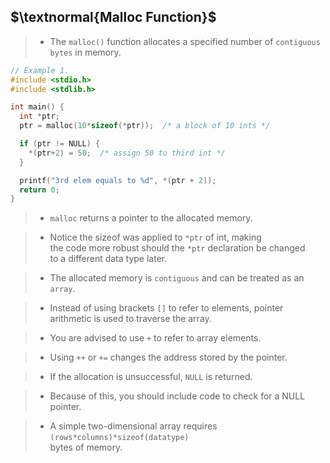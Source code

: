 ## $\textnormal{Malloc Function}$

> - The `malloc()` function allocates a specified number of
    `contiguous bytes` in memory.

```c
// Example 1.
#include <stdio.h>
#include <stdlib.h>

int main() {
  int *ptr;
  ptr = malloc(10*sizeof(*ptr));  /* a block of 10 ints */

  if (ptr != NULL) {
    *(ptr+2) = 50;  /* assign 50 to third int */
  }

  printf("3rd elem equals to %d", *(ptr + 2));
  return 0;
}
```

> - `malloc` returns a pointer to the allocated memory.

> - Notice the sizeof was applied to `*ptr` of int, making <br />
    the code more robust should the `*ptr` declaration be changed <br />
    to a different data type later.

> - The allocated memory is `contiguous` and can be treated as an <br />
    `array`.

> - Instead of using brackets `[]` to refer to elements, pointer <br />
    arithmetic is used to traverse the array.

> - You are advised to use `+` to refer to array elements.

> - Using `++` or `+=` changes the address stored by the pointer.

> - If the allocation is unsuccessful, `NULL` is returned.

> - Because of this, you should include code to check for a NULL <br />
    pointer.

> - A simple two-dimensional array requires `(rows*columns)*sizeof(datatype)`  <br />
    bytes of memory.
